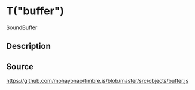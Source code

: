 T("buffer")
==========
SoundBuffer

## Description ##


## Source ##
https://github.com/mohayonao/timbre.js/blob/master/src/objects/buffer.js
